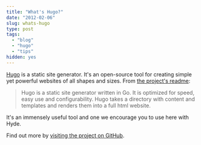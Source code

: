 ```yaml
---
title: "What's Hugo?"
date: "2012-02-06"
slug: whats-hugo
type: post
tags:
  - "blog"
  - "hugo"
  - "tips"
hidden: yes
---
```


[Hugo][hugo] is a static site generator. It's an open-source tool for creating
simple yet powerful websites of all shapes and sizes. From [the project's
readme][hugo-readme]:

>Hugo is a static site generator written in Go. It is optimized for speed, easy
>use and configurability. Hugo takes a directory with content and templates and
>renders them into a full html website.

It's an immensely useful tool and one we encourage you to use here with Hyde.

Find out more by [visiting the project on GitHub][hugo-readme].

[hugo]: http://hugo.spf13.com/
[hugo-readme]: https://github.com/spf13/hugo#readme
